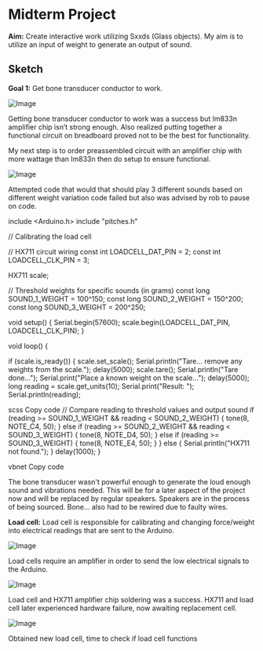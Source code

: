 # Midterm Project

**Aim:** Create interactive work utilizing Sxxds (Glass objects). My aim is to utilize an input of weight to generate an output of sound.

## Sketch

**Goal 1:** Get bone transducer conductor to work.

![Image](image1.png)

Getting bone transducer conductor to work was a success but lm833n amplifier chip isn’t strong enough. Also realized putting together a functional circuit on breadboard proved not to be the best for functionality.

My next step is to order preassembled circuit with an amplifier chip with more wattage than lm833n then do setup to ensure functional.

![Image](image2.png)

Attempted code that would that should play 3 different sounds based on different weight variation code failed but also was advised by rob to pause on code.

include <Arduino.h>
include "pitches.h"

// Calibrating the load cell

// HX711 circuit wiring
const int LOADCELL_DAT_PIN = 2;
const int LOADCELL_CLK_PIN = 3;

HX711 scale;

// Threshold weights for specific sounds (in grams)
const long SOUND_1_WEIGHT = 100^150;
const long SOUND_2_WEIGHT = 150^200;
const long SOUND_3_WEIGHT = 200^250;

void setup() {
Serial.begin(57600);
scale.begin(LOADCELL_DAT_PIN, LOADCELL_CLK_PIN);
}

void loop() {

if (scale.is_ready()) {
scale.set_scale();
Serial.println("Tare... remove any weights from the scale.");
delay(5000);
scale.tare();
Serial.println("Tare done...");
Serial.print("Place a known weight on the scale...");
delay(5000);
long reading = scale.get_units(10);
Serial.print("Result: ");
Serial.println(reading);

scss
Copy code
// Compare reading to threshold values and output sound
if (reading >= SOUND_1_WEIGHT && reading < SOUND_2_WEIGHT) {
  tone(8, NOTE_C4, 50);
} else if (reading >= SOUND_2_WEIGHT && reading < SOUND_3_WEIGHT) {
  tone(8, NOTE_D4, 50);
} else if (reading >= SOUND_3_WEIGHT) {
  tone(8, NOTE_E4, 50);
}
}
else {
Serial.println("HX711 not found.");
}
delay(1000);
}

vbnet
Copy code

The bone transducer wasn't powerful enough to generate the loud enough sound and vibrations needed. This will be for a later aspect of the project now and will be replaced by regular speakers. Speakers are in the process of being sourced. Bone… also had to be rewired due to faulty wires.

**Load cell:** Load cell is responsible for calibrating and changing force/weight into electrical readings that are sent to the Arduino.

![Image](image3.png)

Load cells require an amplifier in order to send the low electrical signals to the Arduino.

![Image](image4.png)

Load cell and HX711 amplifier chip soldering was a success. HX711 and load cell later experienced hardware failure, now awaiting replacement cell.

![Image](image5.png)

Obtained new load cell, time to check if load cell functions
